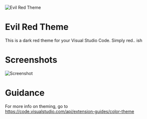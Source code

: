 ![Evil Red Theme](https://github.com/fralyx/vscode-evil-red-theme/raw/master/src/header.jpg "Evil Red Theme")

# Evil Red Theme
This is a dark red theme for your Visual Studio Code. Simply red.. ish

# Screenshots
![Screenshot](https://github.com/fralyx/vscode-evil-red-theme/raw/master/src/s1.png)

# Guidance
For more info on theming, go to https://code.visualstudio.com/api/extension-guides/color-theme
